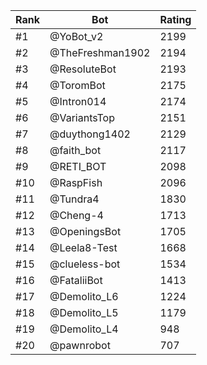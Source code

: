 Rank|Bot|Rating
---|---|---
#1|@YoBot_v2|2199
#2|@TheFreshman1902|2194
#3|@ResoluteBot|2193
#4|@ToromBot|2175
#5|@Intron014|2174
#6|@VariantsTop|2151
#7|@duythong1402|2129
#8|@faith_bot|2117
#9|@RETI_BOT|2098
#10|@RaspFish|2096
#11|@Tundra4|1830
#12|@Cheng-4|1713
#13|@OpeningsBot|1705
#14|@Leela8-Test|1668
#15|@clueless-bot|1534
#16|@FataliiBot|1413
#17|@Demolito_L6|1224
#18|@Demolito_L5|1179
#19|@Demolito_L4|948
#20|@pawnrobot|707
